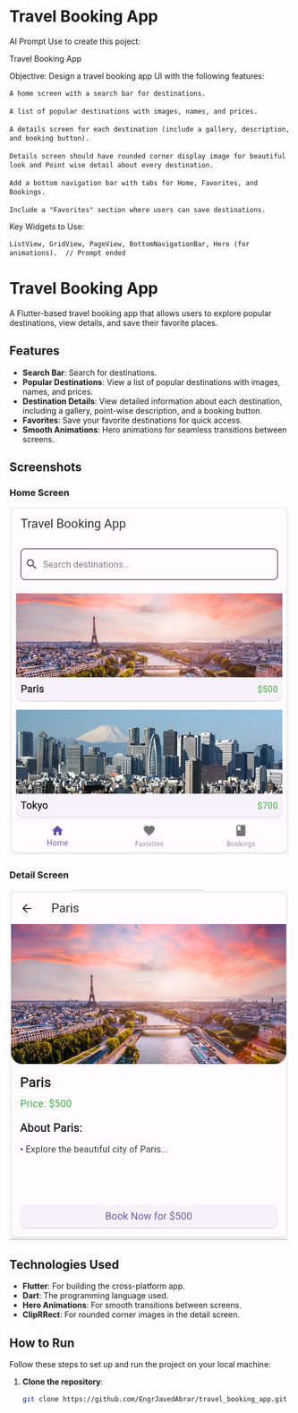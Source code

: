 # Travel Booking App

AI Prompt Use to create this poject:

Travel Booking App

Objective: 
Design a travel booking app UI with the following features:

    A home screen with a search bar for destinations.

    A list of popular destinations with images, names, and prices.

    A details screen for each destination (include a gallery, description, and booking button).

    Details screen should have rounded corner display image for beautiful look and Point wise detail about every destination.

    Add a bottom navigation bar with tabs for Home, Favorites, and Bookings.

    Include a "Favorites" section where users can save destinations.

Key Widgets to Use:

    ListView, GridView, PageView, BottomNavigationBar, Hero (for animations).  // Prompt ended

   


# Travel Booking App

A Flutter-based travel booking app that allows users to explore popular destinations, view details, and save their favorite places.

## Features
- **Search Bar**: Search for destinations.
- **Popular Destinations**: View a list of popular destinations with images, names, and prices.
- **Destination Details**: View detailed information about each destination, including a gallery, point-wise description, and a booking button.
- **Favorites**: Save your favorite destinations for quick access.
- **Smooth Animations**: Hero animations for seamless transitions between screens.

## Screenshots

### Home Screen
![Home Screen](https://github.com/EngrJavedAbrar/travel_booking_app/raw/main/assets/home_screen.png)

### Detail Screen
![Detail Screen](https://github.com/EngrJavedAbrar/travel_booking_app/raw/main/assets/details_screen.png)

## Technologies Used
- **Flutter**: For building the cross-platform app.
- **Dart**: The programming language used.
- **Hero Animations**: For smooth transitions between screens.
- **ClipRRect**: For rounded corner images in the detail screen.

## How to Run
Follow these steps to set up and run the project on your local machine:

1. **Clone the repository**:
   ```bash
   git clone https://github.com/EngrJavedAbrar/travel_booking_app.git
